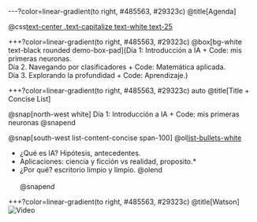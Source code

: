 ---?color=linear-gradient(to right, #485563, #29323c)
@title[Agenda]

@css[text-center .text-capitalize text-white text-25](Agenda)

+++?color=linear-gradient(to right, #485563, #29323c)
@box[bg-white text-black rounded demo-box-pad](Día 1: Introducción a IA + Code: mis primeras neuronas. <br> Día 2. Navegando por clasificadores + Code: Matemática aplicada. <br> Día 3. Explorando la profundidad + Code: Aprendizaje.)


+++?color=linear-gradient(to right, #485563, #29323c) auto
@title[Title + Concise List]

@snap[north-west white]
Día 1: Introducción a IA + Code: mis primeras neuronas
@snapend

@snap[south-west list-content-concise span-100]
@ol[list-bullets-white](false)
- ¿Qué es IA? Hipótesis, antecedentes.
- Aplicaciones: ciencia y ficción vs realidad, proposito.*
- ¿Por qué?  escritorio limpio y limpio.
@olend
<br><br>
@snapend

+++?color=linear-gradient(to right, #485563, #29323c)
@title[Watson]
![Video](https://www.youtube.com/embed/mkiDkkdGGAQ)
